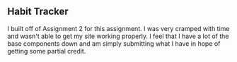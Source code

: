 

## Habit Tracker

I built off of Assignment 2 for this assignment. I was very cramped with time and wasn't able to get my site working properly. I feel that I have a lot of the base components down and am simply submitting what I have in hope of getting some partial credit.

